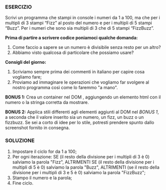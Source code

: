 ### ESERCIZIO

Scrivi un programma che stampi in console i numeri da 1 a 100, ma che per i multipli di 3 stampi “Fizz” al posto del numero e per i multipli di 5 stampi “Buzz”.
Per i numeri che sono sia multipli di 3 che di 5 stampi “FizzBuzz”.

**Prima di partire a scrivere codice poniamoci qualche domanda:**
1. Come faccio a sapere se un numero è divisibile senza resto per un altro?
2. Abbiamo visto qualcosa di particolare che possiamo usare?

**Consigli del giorno:**
1. Scriviamo sempre prima dei commenti in italiano per capire cosa vogliamo fare;
2. Proviamo ad immaginare le operazioni che vogliamo far svolgere al nostro programma così come lo faremmo "a mano".

**BONUS 1:**
Crea un container nel DOM , aggiungendo un elemento html con il numero o la stringa corretta da mostrare.

**BONUS 2:**
Applica stili differenti agli elementi aggiunti al DOM nel *BONUS 1*, a seconda che il valore inserito sia un numero, un fizz, un buzz o un fizzbuzz.
Se sei a corto di idee per lo stile, potresti prendere spunto dallo screenshot fornito in consegna.

### SOLUZIONE

1. Impostare il ciclo for da 1 a 100;
2. Per ogni iterazione: SE (il resto della divisione per i multipli di 3 è 0) salviamo la parola "Fizz", ALTRIMENTI SE (il resto della divisione per i multipli di 5 è 0) salviamo la parola "Buzz", ALTRIMENTI (se il resto della divisione per i multipli di 3 e 5 è 0) salviamo la parola "FizzBuzz";
3. Stampo il numero e la parola;
4. Fine ciclo.
